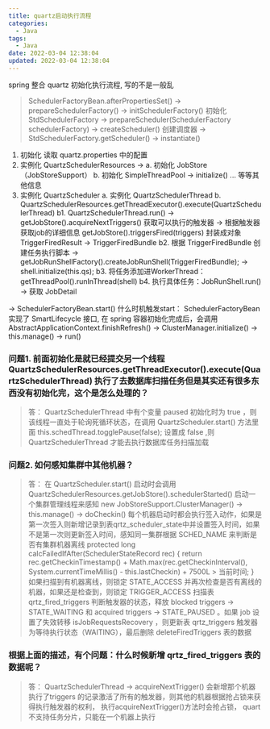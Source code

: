 ```yaml
---
title: quartz启动执行流程
categories:
  - Java
tags:
  - Java
date: 2022-03-04 12:38:04
updated: 2022-03-04 12:38:04
---
```

spring 整合 quartz 初始化执行流程, 写的不是一般乱
> SchedulerFactoryBean.afterPropertiesSet() 
> -> prepareSchedulerFactory() 
> -> initSchedulerFactory() 初始化StdSchedulerFactory 
> -> prepareScheduler(SchedulerFactory schedulerFactory) 
> -> createScheduler() 创建调度器
-> StdSchedulerFactory.getScheduler() 
-> instantiate()

1. 初始化 读取 quartz.properties 中的配置
2. 实例化 QuartzSchedulerResources ->
   a. 初始化 JobStore （JobStoreSupport）
   b. 初始化 SimpleThreadPool -> initialize()
   ... 等等其他信息
3. 实例化 QuartzScheduler
   a. 实例化 QuartzSchedulerThread
   b. QuartzSchedulerResources.getThreadExecutor().execute(QuartzSchedulerThread)
   b1. QuartzSchedulerThread.run() -> getJobStore().acquireNextTriggers() 获取可以执行的触发器 -> 根据触发器获取job的详细信息 getJobStore().triggersFired(triggers) 封装成对象 TriggerFiredResult -> TriggerFiredBundle
   b2. 根据 TriggerFiredBundle 创建任务执行脚本 -> getJobRunShellFactory().createJobRunShell(TriggerFiredBundle); -> shell.initialize(this.qs);
   b3. 将任务添加进WorkerThread： getThreadPool().runInThread(shell)
   b4. 执行具体任务：JobRunShell.run() -> 获取 JobDetail

-> SchedulerFactoryBean.start() 什么时机触发start： SchedulerFactoryBean 实现了 SmartLifecycle 接口, 在 spring 容器初始化完成后，会调用 AbstractApplicationContext.finishRefresh()
-> ClusterManager.initialize() -> this.manage() -> run()

### 问题1. 前面初始化是就已经提交另一个线程 QuartzSchedulerResources.getThreadExecutor().execute(QuartzSchedulerThread) 执行了去数据库扫描任务但是其实还有很多东西没有初始化完，这个是怎么处理的？

> 答： QuartzSchedulerThread 中有个变量 paused 初始化时为 true ，则该线程一直处于轮询死循环状态，在调用 QuartzScheduler.start() 方法里面 this.schedThread.togglePause(false); 设置成 false ,则 QuartzSchedulerThread 才能去执行数据库任务扫描加载

### 问题2. 如何感知集群中其他机器？

> 答： 在 QuartzScheduler.start() 启动时会调用 QuartzSchedulerResources.getJobStore().schedulerStarted() 启动一个集群管理线程来感知 new JobStoreSupport.ClusterManager() -> this.manage() -> doCheckin()
每个机器启动时都会执行签入动作，如果是第一次签入则新增记录到表qrtz_scheduler_state中并设置签入时间，如果不是第一次则更新签入时间，感知同一集群根据 SCHED_NAME 来判断是否有集群机器离线
protected long calcFailedIfAfter(SchedulerStateRecord rec) {
return rec.getCheckinTimestamp() + Math.max(rec.getCheckinInterval(), System.currentTimeMillis() - this.lastCheckin) + 7500L > 当前时间;
}
如果扫描到有机器离线，则锁定 STATE_ACCESS 并再次检查是否有离线的机器，如果还是检查到，则锁定 TRIGGER_ACCESS 扫描表 qrtz_fired_triggers 判断触发器的状态，释放 blocked triggers -> STATE_WAITING 和 acquired triggers -> STATE_PAUSED 。如果 job 设置了失效转移 isJobRequestsRecovery ，则更新表 qrtz_triggers 触发器为等待执行状态（WAITING），最后删除 deleteFiredTriggers 表的数据

### 根据上面的描述，有个问题：什么时候新增 qrtz_fired_triggers 表的数据呢？

> 答： QuartzSchedulerThread -> acquireNextTrigger() 会新增那个机器执行了triggers 的记录激活了所有的触发器，则其他的机器根据抢占锁来获得执行触发器的权利， 执行acquireNextTrigger()方法时会抢占锁， quart 不支持任务分片，只能在一个机器上执行
